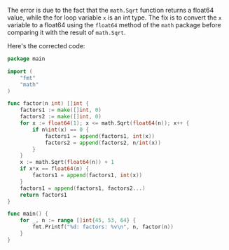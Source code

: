 
The error is due to the fact that the `math.Sqrt` function returns a float64 value, while the for loop variable `x` is an int type. The fix is to convert the `x` variable to a float64 using the `float64` method of the `math` package before comparing it with the result of `math.Sqrt`.

Here's the corrected code:
```go
package main

import (
	"fmt"
	"math"
)

func factor(n int) []int {
	factors1 := make([]int, 0)
	factors2 := make([]int, 0)
	for x := float64(1); x <= math.Sqrt(float64(n)); x++ {
		if n%int(x) == 0 {
			factors1 = append(factors1, int(x))
			factors2 = append(factors2, n/int(x))
		}
	}
	x := math.Sqrt(float64(n)) + 1
	if x*x == float64(n) {
		factors1 = append(factors1, int(x))
	}
	factors1 = append(factors1, factors2...)
	return factors1
}

func main() {
	for _, n := range []int{45, 53, 64} {
		fmt.Printf("%d: factors: %v\n", n, factor(n))
	}
}
```
